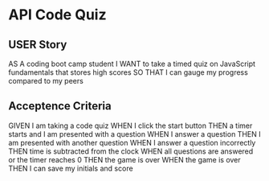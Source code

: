 # API Code Quiz

## USER Story

AS A coding boot camp student
I WANT to take a timed quiz on JavaScript fundamentals that stores high scores
SO THAT I can gauge my progress compared to my peers

## Acceptence Criteria

GIVEN I am taking a code quiz
WHEN I click the start button
THEN a timer starts and I am presented with a question
WHEN I answer a question
THEN I am presented with another question
WHEN I answer a question incorrectly
THEN time is subtracted from the clock
WHEN all questions are answered or the timer reaches 0
THEN the game is over
WHEN the game is over
THEN I can save my initials and score
